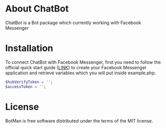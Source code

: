 <h1>About ChatBot</h1>
ChatBot is a Bot package which currently working with Facebook Messenger

<h1>Installation</h1>
To connect ChatBot with Facebook Messenger, first you need to follow the official quick start guide (<a href="https://developers.facebook.com/docs/messenger-platform/guides/quick-start">LINK</a>) to create your Facebook Messenger 
application and retrieve variables which you will put inside example.php. 

```php
$hubVerifyToken = '';
$accessToken = '';
```

<h1>License</h1>
BotMan is free software distributed under the terms of the MIT license.
